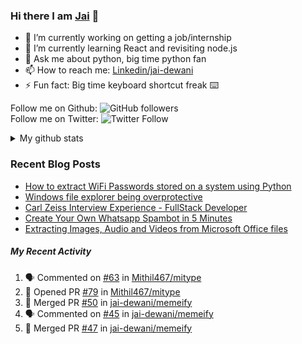 
### Hi there I am [Jai](https://jaid.tech) 👋

- 🔭 I’m currently working on getting a job/internship
- 🌱 I’m currently learning React and revisiting node.js
- 💬 Ask me about python, big time python fan 
- 📫 How to reach me: [Linkedin/jai-dewani](https://www.linkedin.com/in/jai-dewani)
- ⚡ Fun fact: Big time keyboard shortcut freak :keyboard:

Follow me on Github: ![GitHub followers](https://img.shields.io/github/followers/jai-dewani?label=Follow&style=social)  
Follow me on Twitter: ![Twitter Follow](https://img.shields.io/twitter/follow/jai_dewani?label=Follow&style=social)  

<details>
  <summary>My github stats</summary>
[![My github stats](https://github-readme-stats.vercel.app/api?username=jai-dewani)](https://github.com/jai-dewani?tab=repositories)
</details>  

### Recent Blog Posts
<!-- BLOG-POST-LIST:START -->
- [How to extract WiFi Passwords stored on a system using Python](https://blogs.jaid.tech/extract-wifi-passwords/)
- [Windows file explorer being overprotective](https://blogs.jaid.tech/windows-file-structure/)
- [Carl Zeiss Interview Experience - FullStack Developer](https://blogs.jaid.tech/carl-zeiss-interview-experience/)
- [Create Your Own Whatsapp Spambot in 5 Minutes](https://blogs.jaid.tech/automate-whatsapp/)
- [Extracting Images, Audio and Videos from Microsoft Office files](https://blogs.jaid.tech/extracting-data-from-microsoft-office/)
<!-- BLOG-POST-LIST:END -->

##### My Recent Activity
<!--START_SECTION:activity-->
1. 🗣 Commented on [#63](https://github.com/Mithil467/mitype/issues/63) in [Mithil467/mitype](https://github.com/Mithil467/mitype)
2. 💪 Opened PR [#79](https://github.com/Mithil467/mitype/pull/79) in [Mithil467/mitype](https://github.com/Mithil467/mitype)
3. 🎉 Merged PR [#50](https://github.com/jai-dewani/memeify/pull/50) in [jai-dewani/memeify](https://github.com/jai-dewani/memeify)
4. 🗣 Commented on [#45](https://github.com/jai-dewani/memeify/issues/45) in [jai-dewani/memeify](https://github.com/jai-dewani/memeify)
5. 🎉 Merged PR [#47](https://github.com/jai-dewani/memeify/pull/47) in [jai-dewani/memeify](https://github.com/jai-dewani/memeify)
<!--END_SECTION:activity-->
